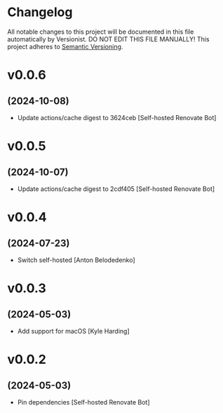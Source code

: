# Changelog

All notable changes to this project will be documented in this file
automatically by Versionist. DO NOT EDIT THIS FILE MANUALLY!
This project adheres to [Semantic Versioning](http://semver.org/).

# v0.0.6
## (2024-10-08)

* Update actions/cache digest to 3624ceb [Self-hosted Renovate Bot]

# v0.0.5
## (2024-10-07)

* Update actions/cache digest to 2cdf405 [Self-hosted Renovate Bot]

# v0.0.4
## (2024-07-23)

* Switch self-hosted [Anton Belodedenko]

# v0.0.3
## (2024-05-03)

* Add support for macOS [Kyle Harding]

# v0.0.2
## (2024-05-03)

* Pin dependencies [Self-hosted Renovate Bot]

